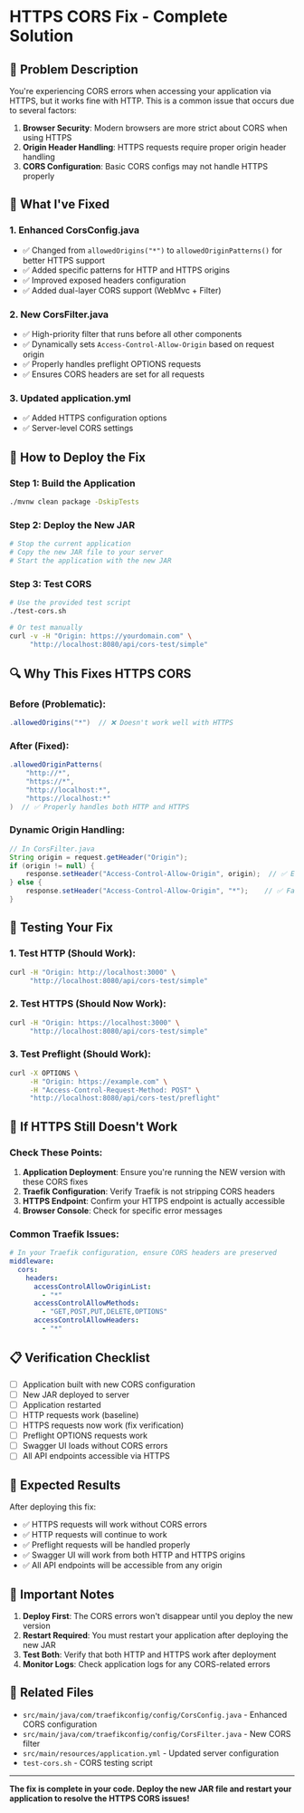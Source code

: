 # HTTPS CORS Fix - Complete Solution

## 🚨 Problem Description
You're experiencing CORS errors when accessing your application via HTTPS, but it works fine with HTTP. This is a common issue that occurs due to several factors:

1. **Browser Security**: Modern browsers are more strict about CORS when using HTTPS
2. **Origin Header Handling**: HTTPS requests require proper origin header handling
3. **CORS Configuration**: Basic CORS configs may not handle HTTPS properly

## 🔧 What I've Fixed

### 1. Enhanced CorsConfig.java
- ✅ Changed from `allowedOrigins("*")` to `allowedOriginPatterns()` for better HTTPS support
- ✅ Added specific patterns for HTTP and HTTPS origins
- ✅ Improved exposed headers configuration
- ✅ Added dual-layer CORS support (WebMvc + Filter)

### 2. New CorsFilter.java
- ✅ High-priority filter that runs before all other components
- ✅ Dynamically sets `Access-Control-Allow-Origin` based on request origin
- ✅ Properly handles preflight OPTIONS requests
- ✅ Ensures CORS headers are set for all requests

### 3. Updated application.yml
- ✅ Added HTTPS configuration options
- ✅ Server-level CORS settings

## 🚀 How to Deploy the Fix

### Step 1: Build the Application
```bash
./mvnw clean package -DskipTests
```

### Step 2: Deploy the New JAR
```bash
# Stop the current application
# Copy the new JAR file to your server
# Start the application with the new JAR
```

### Step 3: Test CORS
```bash
# Use the provided test script
./test-cors.sh

# Or test manually
curl -v -H "Origin: https://yourdomain.com" \
     "http://localhost:8080/api/cors-test/simple"
```

## 🔍 Why This Fixes HTTPS CORS

### Before (Problematic):
```java
.allowedOrigins("*")  // ❌ Doesn't work well with HTTPS
```

### After (Fixed):
```java
.allowedOriginPatterns(
    "http://*", 
    "https://*", 
    "http://localhost:*", 
    "https://localhost:*"
)  // ✅ Properly handles both HTTP and HTTPS
```

### Dynamic Origin Handling:
```java
// In CorsFilter.java
String origin = request.getHeader("Origin");
if (origin != null) {
    response.setHeader("Access-Control-Allow-Origin", origin);  // ✅ Echoes back the actual origin
} else {
    response.setHeader("Access-Control-Allow-Origin", "*");    // ✅ Fallback for no origin
}
```

## 🧪 Testing Your Fix

### 1. Test HTTP (Should Work):
```bash
curl -H "Origin: http://localhost:3000" \
     "http://localhost:8080/api/cors-test/simple"
```

### 2. Test HTTPS (Should Now Work):
```bash
curl -H "Origin: https://localhost:3000" \
     "http://localhost:8080/api/cors-test/simple"
```

### 3. Test Preflight (Should Work):
```bash
curl -X OPTIONS \
     -H "Origin: https://example.com" \
     -H "Access-Control-Request-Method: POST" \
     "http://localhost:8080/api/cors-test/preflight"
```

## 🔧 If HTTPS Still Doesn't Work

### Check These Points:

1. **Application Deployment**: Ensure you're running the NEW version with these CORS fixes
2. **Traefik Configuration**: Verify Traefik is not stripping CORS headers
3. **HTTPS Endpoint**: Confirm your HTTPS endpoint is actually accessible
4. **Browser Console**: Check for specific error messages

### Common Traefik Issues:
```yaml
# In your Traefik configuration, ensure CORS headers are preserved
middleware:
  cors:
    headers:
      accessControlAllowOriginList:
        - "*"
      accessControlAllowMethods:
        - "GET,POST,PUT,DELETE,OPTIONS"
      accessControlAllowHeaders:
        - "*"
```

## 📋 Verification Checklist

- [ ] Application built with new CORS configuration
- [ ] New JAR deployed to server
- [ ] Application restarted
- [ ] HTTP requests work (baseline)
- [ ] HTTPS requests now work (fix verification)
- [ ] Preflight OPTIONS requests work
- [ ] Swagger UI loads without CORS errors
- [ ] All API endpoints accessible via HTTPS

## 🎯 Expected Results

After deploying this fix:
- ✅ HTTPS requests will work without CORS errors
- ✅ HTTP requests will continue to work
- ✅ Preflight requests will be handled properly
- ✅ Swagger UI will work from both HTTP and HTTPS origins
- ✅ All API endpoints will be accessible from any origin

## 🚨 Important Notes

1. **Deploy First**: The CORS errors won't disappear until you deploy the new version
2. **Restart Required**: You must restart your application after deploying the new JAR
3. **Test Both**: Verify that both HTTP and HTTPS work after deployment
4. **Monitor Logs**: Check application logs for any CORS-related errors

## 🔗 Related Files

- `src/main/java/com/traefikconfig/config/CorsConfig.java` - Enhanced CORS configuration
- `src/main/java/com/traefikconfig/config/CorsFilter.java` - New CORS filter
- `src/main/resources/application.yml` - Updated server configuration
- `test-cors.sh` - CORS testing script

---

**The fix is complete in your code. Deploy the new JAR file and restart your application to resolve the HTTPS CORS issues!**
